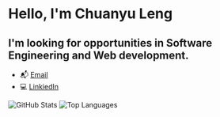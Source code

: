 # Hello, I'm Chuanyu Leng

## I'm looking for opportunities in Software Engineering and Web development.

* :mailbox_with_mail: [Email](mailto:lengchuanyu@outlook.com)
* :computer: [LinkiedIn](https://www.linkedin.com/in/chuanyuleng/)

![GitHub Stats](https://github-readme-stats.vercel.app/api?username=Cyleng&hide=stars&count_private=true&show_icons=true&theme=buefy)
![Top Languages](https://github-readme-stats.vercel.app/api/top-langs/?username=Cyleng&layout=compact&theme=buef)
